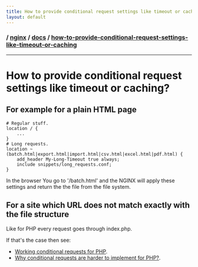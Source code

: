 ```yaml
---
title: How to provide conditional request settings like timeout or caching?
layout: default
---
```


### / [nginx](./../../) / [docs](./../) / [how-to-provide-conditional-request-settings-like-timeout-or-caching](./)

-----------------------------------------------------------------------------------

# How to provide conditional request settings like timeout or caching?

## For example for a plain HTML page

```
# Regular stuff.
location / {
    ...
}
# Long requests.
location ~ (batch.html|export.html|import.html|csv.html|excel.html|pdf.html) {
    add_header My-Long-Timeout true always;
    include snippets/long_requests.conf;
}
```

In the browser You go to '/batch.html' and the NGINX will apply these settings
and return the the file from the file system.

## For a site which URL does not match exactly with the file structure 
Like for PHP every request goes through index.php.

If that's the case then see:
* [Working conditional requests for PHP](/examples/php-cache).
* [Why conditional requests are harder to implement for PHP?](docs/how-to-provide-conditional-request-settings-like-timeout-or-caching/why-conditional-requests-are-hard-for-php.md).